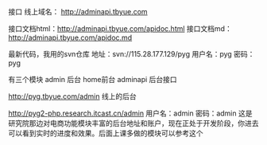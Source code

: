 接口 线上域名：  http://adminapi.tbyue.com

接口文档html：http://adminapi.tbyue.com/apidoc.html
接口文档md：http://adminapi.tbyue.com/apidoc.md


最新代码，我用的svn仓库
地址：svn://115.28.177.129/pyg
用户名：pyg
密码：pyg

有三个模块   admin 后台  home前台   adminapi 后台接口

http://pyg.tbyue.com/admin   线上的后台


http://pyg2-php.research.itcast.cn/admin
用户名：admin
密码：admin 
这是研究院那边对电商功能模块丰富的后台地址和账户，现在正处于开发阶段，你进去可以看到实时的进度和效果。后面上课多做的模块可以参考这个
